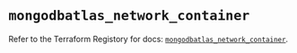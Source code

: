 # `mongodbatlas_network_container`

Refer to the Terraform Registory for docs: [`mongodbatlas_network_container`](https://www.terraform.io/docs/providers/mongodbatlas/r/network_container).

